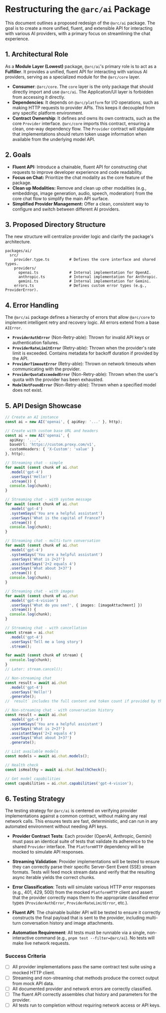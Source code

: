 # Restructuring the `@arc/ai` Package

This document outlines a proposed redesign of the `@arc/ai` package. The goal is to create a more unified, fluent, and extensible API for interacting with various AI providers, with a primary focus on streamlining the chat experience.

## 1. Architectural Role

As a **Module Layer (Lowest)** package, `@arc/ai`'s primary role is to act as a **Fulfiller**. It provides a unified, fluent API for interacting with various AI providers, serving as a specialized module for the `@arc/core` layer.

-   **Consumer**: `@arc/core`. The `core` layer is the only package that should directly import and use `@arc/ai`. The Application/UI layer is forbidden from accessing it directly.
-   **Dependencies**: It depends on `@arc/platform` for I/O operations, such as making HTTP requests to provider APIs. This keeps it decoupled from any specific platform environment.
-   **Contract Ownership**: It defines and owns its own contracts, such as the core `Provider` interface. `@arc/core` imports this contract, ensuring a clean, one-way dependency flow. The `Provider` contract will stipulate that implementations should return token usage information when available from the underlying model API.

## 2. Goals

-   **Fluent API:** Introduce a chainable, fluent API for constructing chat requests to improve developer experience and code readability.
-   **Focus on Chat:** Prioritize the chat modality as the core feature of the package.
-   **Clean up Modalities:** Remove and clean up other modalities (e.g., embeddings, image generation, audio, speech, moderation) from the core chat flow to simplify the main API surface.
-   **Simplified Provider Management:** Offer a clean, consistent way to configure and switch between different AI providers.

## 3. Proposed Directory Structure

The new structure will centralize provider logic and clarify the package's architecture.

```
packages/ai/
  src/
    provider.type.ts         # Defines the core interface and shared types.
    providers/
      openai.ts              # Internal implementation for OpenAI.
      anthropic.ts           # Internal implementation for Anthropic.
      gemini.ts              # Internal implementation for Gemini.
    errors.ts                # Defines custom error types (e.g., ProviderError).
```

## 4. Error Handling

The `@arc/ai` package defines a hierarchy of errors that allow `@arc/core` to implement intelligent retry and recovery logic. All errors extend from a base `AIError`.

-   **`ProviderAuthError`** (Non-Retry-able): Thrown for invalid API keys or authentication failures.
-   **`ProviderRateLimitError`** (Retry-able): Thrown when the provider's rate limit is exceeded. Contains metadata for backoff duration if provided by the API.
-   **`ProviderTimeoutError`** (Retry-able): Thrown on network timeouts when communicating with the provider.
-   **`ProviderQuotaExceededError`** (Non-Retry-able): Thrown when the user's quota with the provider has been exhausted.
-   **`ModelNotFoundError`** (Non-Retry-able): Thrown when a specified model does not exist.

## 5. API Design Showcase

```typescript
// Create an AI instance
const ai = new AI('openai', { apiKey: '...' }, http);
```

```typescript
// Create with custom base URL and headers
const ai = new AI('openai', {
  apiKey: '...',
  baseUrl: 'https://custom.proxy.com/v1',
  customHeaders: { 'X-Custom': 'value' }
}, http);
```

```typescript
// Streaming chat - simple
for await (const chunk of ai.chat
  .model('gpt-4')
  .userSays('Hello!')
  .stream()) {
  console.log(chunk);
}
```

```typescript
// Streaming chat - with system message
for await (const chunk of ai.chat
  .model('gpt-4')
  .systemSays('You are a helpful assistant')
  .userSays('What is the capital of France?')
  .stream()) {
  console.log(chunk);
}
```

```typescript
// Streaming chat - multi-turn conversation
for await (const chunk of ai.chat
  .model('gpt-4')
  .systemSays('You are a helpful assistant')
  .userSays('What is 2+2?')
  .assistantSays('2+2 equals 4')
  .userSays('What about 3+3?')
  .stream()) {
  console.log(chunk);
}
```

```typescript
// Streaming chat - with images
for await (const chunk of ai.chat
  .model('gpt-4-vision')
  .userSays('What do you see?', { images: [imageAttachment] })
  .stream()) {
  console.log(chunk);
}
```

```typescript
// Streaming chat - with cancellation
const stream = ai.chat
  .model('gpt-4')
  .userSays('Tell me a long story')
  .stream();

for await (const chunk of stream) {
  console.log(chunk);
}
// Later: stream.cancel();
```

```typescript
// Non-streaming chat
const result = await ai.chat
  .model('gpt-4')
  .userSays('Hello!')
  .generate();
// `result` includes the full content and token count if provided by the model.
```

```typescript
// Non-streaming chat - with conversation history
const result = await ai.chat
  .model('gpt-4')
  .systemSays('You are a helpful assistant')
  .userSays('What is 2+2?')
  .assistantSays('2+2 equals 4')
  .userSays('What about 3+3?')
  .generate();
```

```typescript
// List available models
const models = await ai.chat.models();
```

```typescript
// Health check
const isHealthy = await ai.chat.healthCheck();
```

```typescript
// Get model capabilities
const capabilities = ai.chat.capabilities('gpt-4-vision');
```

## 6. Testing Strategy

The testing strategy for `@arc/ai` is centered on verifying provider implementations against a common contract, without making any real network calls. This ensures tests are fast, deterministic, and can run in any automated environment without needing API keys.

-   **Provider Contract Tests**: Each provider (OpenAI, Anthropic, Gemini) must pass an identical suite of tests that validate its adherence to the shared `Provider` interface. The `PlatformHTTP` dependency will be mocked to simulate API responses.

-   **Streaming Validation**: Provider implementations will be tested to ensure they can correctly parse their specific Server-Sent Event (SSE) stream formats. Tests will feed mock stream data and verify that the resulting async iterable yields the correct chunks.

-   **Error Classification**: Tests will simulate various HTTP error responses (e.g., 401, 429, 500) from the mocked `PlatformHTTP` client and assert that the provider correctly maps them to the appropriate classified error types (`ProviderAuthError`, `ProviderRateLimitError`, etc.).

-   **Fluent API**: The chainable builder API will be tested to ensure it correctly constructs the final payload that is sent to the provider, including multi-turn conversation history and image attachments.

-   **Automation Requirement**: All tests must be runnable via a single, non-interactive command (e.g., `pnpm test --filter=@arc/ai`). No tests will make live network requests.

### Success Criteria

-   [ ] All provider implementations pass the same contract test suite using a mocked HTTP client.
-   [ ] Streaming and non-streaming chat methods produce the correct output from mock API data.
-   [ ] All documented provider and network errors are correctly classified.
-   [ ] The fluent API correctly assembles chat history and parameters for the provider.
-   [ ] All tests run to completion without requiring network access or API keys.
